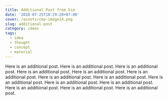```yaml
---
title: Additional Post from him
date: '2018-07-25T10:29:20+07:00'
cover: /assets/cep-image14.png
slug: additional-post
category: ideas
tags:
  - idea
  - thought
  - concept
  - material
---
```

Here is an additional post.  Here is an additional post.  Here is an additional post.  Here is an additional post.  Here is an additional post.  Here is an additional post.  Here is an additional post.  Here is an additional post.  Here is an additional post.  Here is an additional post.  Here is an additional post.  Here is an additional post.  Here is an additional post.  Here is an additional post.
